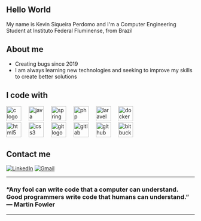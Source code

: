 <h2 align="left">Hello World</h2>

<p align="left">My name is Kevin Siqueira Perdomo and I'm a Computer Engineering Student at Instituto Federal Fluminense, from Brazil</p>

###
 
<h2 align="left">About me</h2>

- Creating bugs since 2019
- I am always learning new technologies and seeking to improve my skills to create better solutions

###

<h2 align="left">I code with</h2>

<div align="left">
  <img src="https://cdn.jsdelivr.net/gh/devicons/devicon/icons/c/c-original.svg" height="40" alt="c logo"  />
  <img width="12" />
  <img src="https://cdn.jsdelivr.net/gh/devicons/devicon/icons/java/java-original.svg" height="40" alt="java logo"  />
  <img width="12" />
  <img src="https://cdn.jsdelivr.net/gh/devicons/devicon/icons/spring/spring-original.svg" height="40" alt="spring logo"  />
  <img width="12" />
  <img src="https://cdn.jsdelivr.net/gh/devicons/devicon/icons/php/php-original.svg" height="40" alt="php logo"  />
  <img width="12" />
  <img src="https://cdn.simpleicons.org/laravel/FF2D20" height="40" alt="laravel logo"  />
  <img width="12" />
  <img src="https://cdn.simpleicons.org/docker/2496ED" height="40" alt="docker logo"  />
  
<!-- </div>  -->
  <!-- ***************Caso queira separar em dois blocos*************** -->
<!-- <div align="left"> -->
  <br>
  
  <img src="https://cdn.jsdelivr.net/gh/devicons/devicon/icons/html5/html5-original.svg" height="40" alt="html5 logo"  />
  <img width="12" />
  <img src="https://cdn.jsdelivr.net/gh/devicons/devicon/icons/css3/css3-original.svg" height="40" alt="css3 logo"  />
  <img width="12" />
  <img src="https://cdn.simpleicons.org/git/F05032" height="40" alt="git logo"  />
  <img width="12" />
  <img src="https://cdn.jsdelivr.net/gh/devicons/devicon/icons/gitlab/gitlab-original.svg" height="40" alt="gitlab logo"  />
  <img width="12" />
  <img src="https://skillicons.dev/icons?i=github" height="40" alt="github logo"  />
  <img width="12" />
  <img src="https://cdn.jsdelivr.net/gh/devicons/devicon/icons/bitbucket/bitbucket-original.svg" height="40" alt="bitbucket logo"  />
</div>

###

<h2 align="left">Contact me</h2>

[![LinkedIn](https://img.shields.io/badge/LinkedIn-000?style=for-the-badge&logo=linkedin&logoColor=white)](https://www.linkedin.com/in/kevin-siqueira-perdomo-39876022b)
[![Gmail](https://img.shields.io/badge/Gmail-D14836?style=for-the-badge&logo=gmail&logoColor=white)](mailto:kevin.siqueira23@gmail.com)

---

<h3 align="left">“Any fool can write code that a computer can understand. Good programmers write code that humans can understand.”
― Martin Fowler</h3>

---
